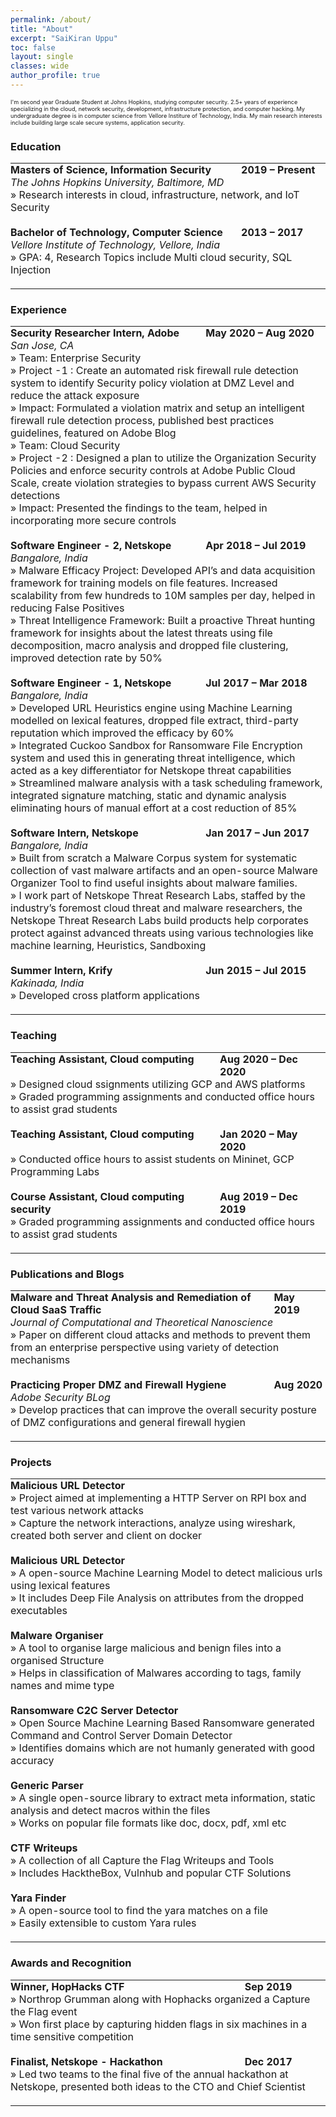 ```yaml
---
permalink: /about/
title: "About"
excerpt: "SaiKiran Uppu"
toc: false
layout: single
classes: wide
author_profile: true
---
```


<style>
td, th { vertical-align:top;padding:0.0em;border-bottom:0px  }
th.org-right  { text-align: center;  }
th.org-left   { text-align: center;   }
th.org-center { text-align: center; }
td.org-right  { text-align: right;  }
td.org-left   { text-align: left;   }
td.org-center { text-align: center; }
.underline { text-decoration: underline; }
a {
    text-decoration: none !important;
}
  
</style>

<p style="font-size: 0.65em;">
I'm second year Graduate Student at Johns Hopkins, studying computer security. 2.5+ years of experience specializing in the cloud, network security, development, infrastructure protection, and computer hacking. My undergraduate degree is in computer science from Vellore Institure of Technology, India. My main research interests include building large scale secure systems, application security.
</p>

### Education

<table cellspacing="0" cellpadding="1">

<colgroup>
<col class="org-left">

<col class="org-left">
</colgroup>
<tbody>

<!-- Hopkins -->
<tr>
  <td class="org-left"><b>Masters of Science, Information Security</b></td>
  <td class="org-left"><b>2019 – Present</b></td>
</tr>

<tr>
  <td class="org-left" colspan="2"><i>The Johns Hopkins University, Baltimore, MD</i></td>
</tr>

<tr>
  <td class="org-left" colspan="2">» Research interests in cloud, infrastructure, network, and IoT Security</td>
  <td class="org-left">&nbsp;</td>
</tr>

<tr>
  <td class="org-left">&nbsp;</td>
  <td class="org-left">&nbsp;</td>
</tr>

<!-- VIT -->
<tr>
  <td class="org-left"><b>Bachelor of Technology, Computer Science</b></td>
  <td class="org-left"><b>2013 – 2017</b></td>
</tr>

<tr>
  <td class="org-left" colspan="2"><i>Vellore Institute of Technology, Vellore, India</i></td>
</tr>

<tr>
  <td class="org-left" colspan="2">» GPA: 4, Research Topics include Multi cloud security, SQL Injection</td>
  <td class="org-left">&nbsp;</td>
</tr>

<tr>
  <td class="org-left">&nbsp;</td>
  <td class="org-left">&nbsp;</td>
</tr>

</tbody>
</table>



### Experience


<table cellspacing="0" cellpadding="1">

<colgroup>
<col class="org-left">

<col class="org-left">
</colgroup>
<tbody>

<!-- Adobe -->
<tr>
  <td class="org-left"><b>Security Researcher Intern, Adobe</b></td>
  <td class="org-left"><b>May 2020 – Aug 2020</b></td>
</tr>

<tr>
  <td class="org-left" colspan="2"><i>San Jose, CA</i></td>
</tr>

<tr>
  <td class="org-left" colspan="2">» Team: Enterprise Security</td>
  <td class="org-left">&nbsp;</td>
</tr>

<tr>
  <td class="org-left" colspan="2">» Project -1 : Create an automated risk firewall rule detection system to identify Security policy violation at DMZ Level and reduce the attack exposure</td>
  <td class="org-left">&nbsp;</td>
</tr>

<tr>
  <td class="org-left" colspan="2">» Impact: Formulated a violation matrix and setup an intelligent firewall rule detection process, published best practices guidelines, featured on Adobe Blog</td>
  <td class="org-left">&nbsp;</td>
</tr>

<tr>
  <td class="org-left" colspan="2">» Team: Cloud Security</td>
  <td class="org-left">&nbsp;</td>
</tr>

<tr>
  <td class="org-left" colspan="2">» Project -2 : Designed a plan to utilize the Organization Security Policies and enforce security controls at Adobe Public Cloud Scale, create violation strategies to bypass current AWS Security detections</td>
  <td class="org-left">&nbsp;</td>
</tr>

<tr>
  <td class="org-left" colspan="2">» Impact: Presented the findings to the team, helped in incorporating more secure controls</td>
  <td class="org-left">&nbsp;</td>
</tr>

<tr>
  <td class="org-left">&nbsp;</td>
  <td class="org-left">&nbsp;</td>
</tr>

<!-- Netskope - 2 -->
<tr>
  <td class="org-left"><b>Software Engineer - 2, Netskope</b></td>
  <td class="org-left"><b>Apr 2018 – Jul 2019</b></td>
</tr>

<tr>
  <td class="org-left" colspan="2"><i>Bangalore, India</i></td>
</tr>

<tr>
  <td class="org-left" colspan="2">» Malware Efficacy Project: Developed API’s and data acquisition framework for training models on file features. Increased scalability from few hundreds to 10M samples per day, helped in reducing False Positives</td>
  <td class="org-left">&nbsp;</td>
</tr>

<tr>
  <td class="org-left" colspan="2">» Threat Intelligence Framework: Built a proactive Threat hunting framework for insights about the latest threats using file decomposition, macro analysis and dropped file clustering, improved detection rate by 50%</td>
  <td class="org-left">&nbsp;</td>
</tr>

<tr>
  <td class="org-left">&nbsp;</td>
  <td class="org-left">&nbsp;</td>
</tr>

<!-- Netskope - 1 -->
<tr>
  <td class="org-left"><b>Software Engineer - 1, Netskope</b></td>
  <td class="org-left"><b>Jul 2017 – Mar 2018</b></td>
</tr>

<tr>
  <td class="org-left" colspan="2"><i>Bangalore, India</i></td>
</tr>

<tr>
  <td class="org-left" colspan="2">» Developed URL Heuristics engine using Machine Learning modelled on lexical features, dropped file extract, third-party reputation which improved the efficacy by 60%</td>
  <td class="org-left">&nbsp;</td>
</tr>

<tr>
  <td class="org-left" colspan="2">» Integrated Cuckoo Sandbox for Ransomware File Encryption system and used this in generating threat intelligence, which acted as a key differentiator for Netskope threat capabilities</td>
  <td class="org-left">&nbsp;</td>
</tr>

<tr>
  <td class="org-left" colspan="2">» Streamlined malware analysis with a task scheduling framework, integrated signature matching, static and dynamic analysis eliminating hours of manual effort at a cost reduction of 85%</td>
  <td class="org-left">&nbsp;</td>
</tr>

<tr>
  <td class="org-left">&nbsp;</td>
  <td class="org-left">&nbsp;</td>
</tr>

<!-- Netskope - Intern -->
<tr>
  <td class="org-left"><b>Software Intern, Netskope</b></td>
  <td class="org-left"><b>Jan 2017 – Jun 2017</b></td>
</tr>

<tr>
  <td class="org-left" colspan="2"><i>Bangalore, India</i></td>
</tr>

<tr>
  <td class="org-left" colspan="2">» Built from scratch a Malware Corpus system for systematic collection of vast malware artifacts and an open-source Malware Organizer Tool to find useful insights about malware families.</td>
  <td class="org-left">&nbsp;</td>
</tr>

<tr>
  <td class="org-left" colspan="2">» I work part of Netskope Threat Research Labs, staffed by the industry’s foremost cloud threat and malware researchers, the Netskope Threat Research Labs build products help corporates protect against advanced threats using various technologies like machine learning, Heuristics, Sandboxing</td>
  <td class="org-left">&nbsp;</td>
</tr>

<tr>
  <td class="org-left">&nbsp;</td>
  <td class="org-left">&nbsp;</td>
</tr>
<!-- Krify -->
<tr>
  <td class="org-left"><b>Summer Intern, Krify</b></td>
  <td class="org-left"><b>Jun 2015 – Jul 2015</b></td>
</tr>

<tr>
  <td class="org-left" colspan="2"><i>Kakinada, India</i></td>
</tr>

<tr>
  <td class="org-left" colspan="2">» Developed cross platform applications</td>
  <td class="org-left">&nbsp;</td>
</tr>

<tr>
  <td class="org-left">&nbsp;</td>
  <td class="org-left">&nbsp;</td>
</tr>

</tbody>
</table>


### Teaching

<table cellspacing="0" cellpadding="1">

<colgroup>
<col class="org-left">

<col class="org-left">
</colgroup>
<tbody>

<!-- Cloud Fall 2020-->
<tr>
  <td class="org-left"><b>Teaching Assistant, Cloud computing </b></td>
  <td class="org-left"><b>Aug 2020 – Dec 2020</b></td>
</tr>

<!--<tr>
  <td class="org-left" colspan="2"><i>Bangalore, India</i></td>
</tr> -->

<tr>
  <td class="org-left" colspan="2">» Designed cloud ssignments utilizing GCP and AWS platforms</td>
  <td class="org-left">&nbsp;</td>
</tr>

<tr>
  <td class="org-left" colspan="2">» Graded programming assignments and conducted office hours to assist grad students</td>
  <td class="org-left">&nbsp;</td>
</tr>

<tr>
  <td class="org-left">&nbsp;</td>
  <td class="org-left">&nbsp;</td>
</tr>

<!-- Cloud Spring 2020 -->
<tr>
  <td class="org-left"><b>Teaching Assistant, Cloud computing </b></td>
  <td class="org-left"><b>Jan 2020 – May 2020</b></td>
</tr>

<!--<tr>
  <td class="org-left" colspan="2"><i>Bangalore, India</i></td>
</tr> -->

<tr>
  <td class="org-left" colspan="2">» Conducted office hours to assist students on Mininet, GCP Programming Labs</td>
  <td class="org-left">&nbsp;</td>
</tr>

<tr>
  <td class="org-left">&nbsp;</td>
  <td class="org-left">&nbsp;</td>
</tr>

<!-- Cloud Security -->
<tr>
  <td class="org-left"><b>Course Assistant, Cloud computing security</b></td>
  <td class="org-left"><b>Aug 2019 – Dec 2019</b></td>
</tr>

<!--<tr>
  <td class="org-left" colspan="2"><i>Bangalore, India</i></td>
</tr> -->

<tr>
  <td class="org-left" colspan="2">» Graded programming assignments and conducted office hours to assist grad students</td>
  <td class="org-left">&nbsp;</td>
</tr>

<tr>
  <td class="org-left">&nbsp;</td>
  <td class="org-left">&nbsp;</td>
</tr>


</tbody>
</table>


### Publications and Blogs

<table cellspacing="0" cellpadding="1">

<colgroup>
<col class="org-left">

<col class="org-left">
</colgroup>
<tbody>

<!-- Malware and Threat Analysis and Remediation of Cloud SaaS Traffic-->
<tr>
  <td class="org-left"><b>Malware and Threat Analysis and Remediation of Cloud SaaS Traffic</b></td>
  <td class="org-left"><b>May 2019</b></td>
</tr>

<tr>
  <td class="org-left" colspan="2"><i>Journal of Computational and Theoretical Nanoscience</i></td>
</tr> 

<tr>
  <td class="org-left" colspan="2">» Paper on different cloud attacks and methods to prevent them from an enterprise perspective using variety of detection mechanisms</td>
  <td class="org-left">&nbsp;</td>
</tr>

<tr>
  <td class="org-left">&nbsp;</td>
  <td class="org-left">&nbsp;</td>
</tr>

<!-- Adobe Blog -->
<tr>
  <td class="org-left"><b>Practicing Proper DMZ and Firewall Hygiene </b></td>
  <td class="org-left"><b>Aug 2020</b></td>
</tr>

<tr>
  <td class="org-left" colspan="2"><i>Adobe Security BLog</i></td>
</tr> 

<tr>
  <td class="org-left" colspan="2">» Develop practices that can improve the overall security posture of DMZ configurations and general firewall hygien</td>
  <td class="org-left">&nbsp;</td>
</tr>

<tr>
  <td class="org-left">&nbsp;</td>
  <td class="org-left">&nbsp;</td>
</tr>

</tbody>
</table>

### Projects

<table cellspacing="0" cellpadding="1">

<colgroup>
<col class="org-left">

<col class="org-left">
</colgroup>
<tbody>


<!-- Network Sec-->
<tr>
  <td class="org-left"><b>Malicious URL Detector </b></td>
</tr>

<tr>
  <td class="org-left" colspan="2">» <a href="https://github.com/uppusaikiran/NetworkSecurity">Project</a> aimed at implementing a HTTP Server on RPI box and test various network attacks</td>
  <td class="org-left">&nbsp;</td>
</tr>

<tr>
  <td class="org-left" colspan="2">» Capture the network interactions, analyze using wireshark, created both server and client on docker</td>
  <td class="org-left">&nbsp;</td>
</tr>

<tr>
  <td class="org-left">&nbsp;</td>
  <td class="org-left">&nbsp;</td>
</tr>

<!-- Malicious URL Detector-->
<tr>
  <td class="org-left"><b>Malicious URL Detector </b></td>
</tr>

<tr>
  <td class="org-left" colspan="2">» A <a href="https://github.com/uppusaikiran/Malicious-URL-Detector">open-source </a> Machine Learning Model to detect malicious urls using lexical features</td>
  <td class="org-left">&nbsp;</td>
</tr>

<tr>
  <td class="org-left" colspan="2">» It includes Deep File Analysis on attributes from the dropped executables</td>
  <td class="org-left">&nbsp;</td>
</tr>

<tr>
  <td class="org-left">&nbsp;</td>
  <td class="org-left">&nbsp;</td>
</tr>

<!-- Malware Org-->
<tr>
  <td class="org-left"><b>Malware Organiser</b></td>
</tr>

<tr>
  <td class="org-left" colspan="2">» A <a href="https://github.com/uppusaikiran/malware-organiser">tool</a>  to organise large malicious and benign files into a organised Structure</td>
  <td class="org-left">&nbsp;</td>
</tr>

<tr>
  <td class="org-left" colspan="2">» Helps in classification of Malwares according to tags, family names and mime type</td>
  <td class="org-left">&nbsp;</td>
</tr>

<tr>
  <td class="org-left">&nbsp;</td>
  <td class="org-left">&nbsp;</td>
</tr>

<!-- Ransom-->
<tr>
  <td class="org-left"><b>Ransomware C2C Server Detector</b></td>
</tr>

<tr>
  <td class="org-left" colspan="2">» <a href="https://github.com/uppusaikiran/ransom_c2c_detector">Open Source</a> Machine Learning Based Ransomware generated Command and Control Server Domain Detector</td>
  <td class="org-left">&nbsp;</td>
</tr>

<tr>
  <td class="org-left" colspan="2">» Identifies domains which are not humanly generated with good accuracy</td>
  <td class="org-left">&nbsp;</td>
</tr>

<tr>
  <td class="org-left">&nbsp;</td>
  <td class="org-left">&nbsp;</td>
</tr>

<!-- Generic-->
<tr>
  <td class="org-left"><b>Generic Parser</b></td>
</tr>

<tr>
  <td class="org-left" colspan="2">» A single <a href="https://github.com/uppusaikiran/generic-parser">open-source library</a> to extract meta information, static analysis and detect macros within the files</td>
  <td class="org-left">&nbsp;</td>
</tr>

<tr>
  <td class="org-left" colspan="2">» Works on popular file formats like doc, docx, pdf, xml etc</td>
  <td class="org-left">&nbsp;</td>
</tr>

<tr>
  <td class="org-left">&nbsp;</td>
  <td class="org-left">&nbsp;</td>
</tr>

<!-- CTF-->
<tr>
  <td class="org-left"><b>CTF Writeups</b></td>
</tr>

<tr>
  <td class="org-left" colspan="2">» A <a href="https://github.com/uppusaikiran/CTFWriteups">collection</a> of all Capture the Flag Writeups and Tools</td>
  <td class="org-left">&nbsp;</td>
</tr>

<tr>
  <td class="org-left" colspan="2">» Includes HacktheBox, Vulnhub and popular CTF Solutions</td>
  <td class="org-left">&nbsp;</td>
</tr>

<tr>
  <td class="org-left">&nbsp;</td>
  <td class="org-left">&nbsp;</td>
</tr>

<!-- Yara-->
<tr>
  <td class="org-left"><b>Yara Finder</b></td>
</tr>

<tr>
  <td class="org-left" colspan="2">» A <a href="https://github.com/uppusaikiran/yara-finder">open-source </a>  tool to find the yara matches on a file</td>
  <td class="org-left">&nbsp;</td>
</tr>

<tr>
  <td class="org-left" colspan="2">» Easily extensible to custom Yara rules</td>
  <td class="org-left">&nbsp;</td>
</tr>

<tr>
  <td class="org-left">&nbsp;</td>
  <td class="org-left">&nbsp;</td>
</tr>

</tbody>
</table>

### Awards and Recognition

<table cellspacing="0" cellpadding="1">

<colgroup>
<col class="org-left">

<col class="org-left">
</colgroup>
<tbody>

<!-- Hophacks-->
<tr>
  <td class="org-left"><b>Winner, HopHacks CTF </b></td>
  <td class="org-left"><b>Sep 2019</b></td>
</tr>

<!--<tr>
  <td class="org-left" colspan="2"><i>Bangalore, India</i></td>
</tr> -->

<tr>
  <td class="org-left" colspan="2">» Northrop Grumman along with Hophacks organized a Capture the Flag event</td>
  <td class="org-left">&nbsp;</td>
</tr>

<tr>
  <td class="org-left" colspan="2">» Won first place by capturing hidden flags in six machines in a time sensitive competition</td>
  <td class="org-left">&nbsp;</td>
</tr>

<tr>
  <td class="org-left">&nbsp;</td>
  <td class="org-left">&nbsp;</td>
</tr>

<!-- NSKP Hack -->
<tr>
  <td class="org-left"><b>Finalist, Netskope - Hackathon </b></td>
  <td class="org-left"><b>Dec 2017</b></td>
</tr>

<!--<tr>
  <td class="org-left" colspan="2"><i>Bangalore, India</i></td>
</tr> -->

<tr>
  <td class="org-left" colspan="2">» Led two teams to the final five of the annual hackathon at Netskope, presented both ideas to the CTO and Chief Scientist</td>
  <td class="org-left">&nbsp;</td>
</tr>

<tr>
  <td class="org-left">&nbsp;</td>
  <td class="org-left">&nbsp;</td>
</tr>

</tbody>
</table>
